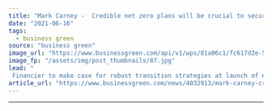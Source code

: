 ```yaml
---
title: "Mark Carney -  Credible net zero plans will be crucial to securing future business investment"
date: "2021-06-16"
tags: 
  - business green
source: "business green"
image_url: "https://www.businessgreen.com/api/v1/wps/81a06c1/fc617d2e-59ab-4d7d-b0ca-6fc8dbb2f0d1/5/283241-185x114.jpg"
image_fp: "/assets/img/post_thumbnails/87.jpg"
lead: "
 Financier to make case for robust transition strategies at launch of new London research centre for sustainable business ..."
article_url: "https://www.businessgreen.com/news/4032913/mark-carney-credible-net-zero-plans-crucial-securing-future-business-investment"
---
```


---
